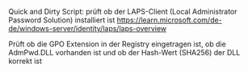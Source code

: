 Quick and Dirty Script:
prüft ob der LAPS-Client (Local Administrator Password Solution) installiert ist
https://learn.microsoft.com/de-de/windows-server/identity/laps/laps-overview

Prüft ob die GPO Extension in der Registry eingetragen ist, ob die AdmPwd.DLL vorhanden ist und ob der Hash-Wert (SHA256) der DLL korrekt ist
